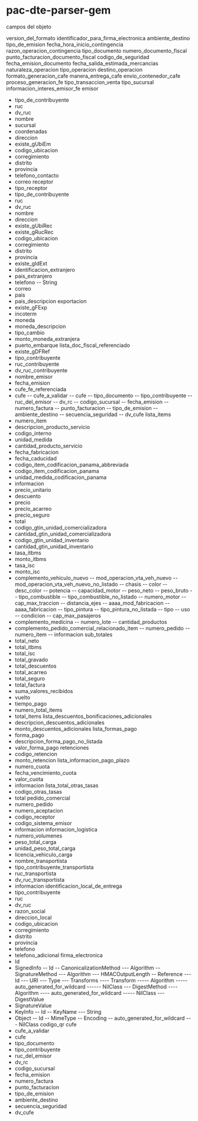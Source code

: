 # pac-dte-parser-gem

campos del objeto

version_del_formato
 identificador_para_firma_electronica
 ambiente_destino
 tipo_de_emision
 fecha_hora_inicio_contingencia
 razon_operacion_contingencia
 tipo_documento
 numero_documento_fiscal
 punto_facturacion_documento_fiscal
 codigo_de_seguridad
 fecha_emision_documento
 fecha_salida_estimada_mercancias
 naturaleza_operacion
 tipo_operacion
 destino_operacion
 formato_generacion_cafe
 manera_entrega_cafe
 envio_contenedor_cafe
 proceso_generacion_fe
 tipo_transaccion_venta
 tipo_sucursal
 informacion_interes_emisor_fe
 emisor
- tipo_de_contribuyente
- ruc
- dv_ruc
- nombre
- sucursal
- coordenadas
- direccion
- existe_gUbiEm
- codigo_ubicacion
- corregimiento
- distrito
- provincia
- telefono_contacto
- correo
 receptor
- tipo_receptor
- tipo_de_contribuyente
- ruc
- dv_ruc
- nombre
- direccion
- existe_gUbiRec
- existe_gRucRec
- codigo_ubicacion
- corregimiento
- distrito
- provincia
- existe_gIdExt
- identificacion_extranjero
- pais_extranjero
- telefono
-- String
- correo
- pais
- pais_descripcion
 exportacion
- existe_gFExp
- incoterm
- moneda
- moneda_descripcion
- tipo_cambio
- monto_moneda_extranjera
- puerto_embarque
 lista_doc_fiscal_referenciado
- existe_gDFRef
- tipo_contribuyente
- ruc_contribuyente
- dv_ruc_contribuyente
- nombre_emisor
- fecha_emision
- cufe_fe_referenciada
- cufe
-- cufe_a_validar
-- cufe
-- tipo_documento
-- tipo_contribuyente
-- ruc_del_emisor
-- dv_rc
-- codigo_sucursal
-- fecha_emision
-- numero_factura
-- punto_facturacion
-- tipo_de_emision
-- ambiente_destino
-- secuencia_seguridad
-- dv_cufe
 lista_items
- numero_item
- descripcion_producto_servicio
- codigo_interno
- unidad_medida
- cantidad_producto_servicio
- fecha_fabricacion
- fecha_caducidad
- codigo_item_codificacion_panama_abbreviada
- codigo_item_codificacion_panama
- unidad_medida_codificacion_panama
- informacion
- precio_unitario
- descuento
- precio
- precio_acarreo
- precio_seguro
- total
- codigo_gtin_unidad_comercializadora
- cantidad_gtin_unidad_comercializadora
- codigo_gtin_unidad_inventario
- cantidad_gtin_unidad_inventario
- tasa_itbms
- monto_itbms
- tasa_isc
- monto_isc
- complemento_vehiculo_nuevo
-- mod_operacion_vta_veh_nuevo
-- mod_operacion_vta_veh_nuevo_no_listado
-- chasis
-- color
-- desc_color
-- potencia
-- capacidad_motor
-- peso_neto
-- peso_bruto
-- tipo_combustible
-- tipo_combustible_no_listado
-- numero_motor
-- cap_max_traccion
-- distancia_ejes
-- aaaa_mod_fabricacion
-- aaaa_fabricacion
-- tipo_pintura
-- tipo_pintura_no_listada
-- tipo
-- uso
-- condicion
-- cap_max_pasajeros
- complemento_medicina
-- numero_lote
-- cantidad_productos
- complemento_pedido_comercial_relacionado_item
-- numero_pedido
-- numero_item
-- informacion
 sub_totales
- total_neto
- total_itbms
- total_isc
- total_gravado
- total_descuentos
- total_acarreo
- total_seguro
- total_factura
- suma_valores_recibidos
- vuelto
- tiempo_pago
- numero_total_items
- total_items
 lista_descuentos_bonificaciones_adicionales
- descripcion_descuentos_adicionales
- monto_descuentos_adicionales
 lista_formas_pago
- forma_pago
- descripcion_forma_pago_no_listada
- valor_forma_pago
 retenciones
- codigo_retencion
- monto_retencion
 lista_informacion_pago_plazo
- numero_cuota
- fecha_vencimiento_cuota
- valor_cuota
- informacion
 lista_total_otras_tasas
- codigo_otras_tasas
- total
 pedido_comercial
- numero_pedido
- numero_aceptacion
- codigo_receptor
- codigo_sistema_emisor
- informacion
 informacion_logistica
- numero_volumenes
- peso_total_carga
- unidad_peso_total_carga
- licencia_vehiculo_carga
- nombre_transportista
- tipo_contribuyente_transportista
- ruc_transportista
- dv_ruc_transportista
- informacion
 identificacion_local_de_entrega
- tipo_contribuyente
- ruc
- dv_ruc
- razon_social
- direccion_local
- codigo_ubicacion
- corregimiento
- distrito
- provincia
- telefono
- telefono_adicional
 firma_electronica
- Id
- SignedInfo
-- Id
-- CanonicalizationMethod
--- Algorithm
-- SignatureMethod
--- Algorithm
--- HMACOutputLength
-- Reference
--- Id
--- URI
--- Type
--- Transforms
---- Transform
----- Algorithm
----- auto_generated_for_wildcard
------ NilClass
--- DigestMethod
---- Algorithm
---- auto_generated_for_wildcard
----- NilClass
--- DigestValue
- SignatureValue
- KeyInfo
-- Id
-- KeyName
--- String
- Object
-- Id
-- MimeType
-- Encoding
-- auto_generated_for_wildcard
--- NilClass
 codigo_qr
 cufe
- cufe_a_validar
- cufe
- tipo_documento
- tipo_contribuyente
- ruc_del_emisor
- dv_rc
- codigo_sucursal
- fecha_emision
- numero_factura
- punto_facturacion
- tipo_de_emision
- ambiente_destino
- secuencia_seguridad
- dv_cufe
